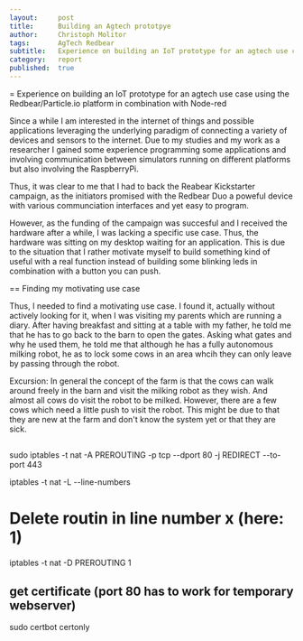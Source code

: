 ```yaml
---
layout:     post
title:      Building an Agtech prototpye
author:     Christoph Molitor
tags: 		AgTech Redbear
subtitle:  	Experience on building an IoT prototype for an agtech use case using the Redbear/Particle.io platform in combination with Node-red
category:  	report
published:	true
---
```

<!-- Start Writing Below in Markdown -->


= Experience on building an IoT prototype for an agtech use case using the Redbear/Particle.io platform in combination with Node-red

Since a while I am interested in the internet of things and possible applications leveraging the underlying paradigm of connecting a variety of devices and sensors to the internet.
Due to my studies and my work as a researcher I gained some experience programming some applications and involving communication between simulators running on different platforms but also involving the RaspberryPi.

Thus, it was clear to me that I had to back the Reabear Kickstarter campaign, as the initiators promised with the Redbear Duo a poweful device with various communciation interfaces and yet easy to program.

However, as the funding of the campaign was succesful and I received the hardware after a while, I was lacking a specific use case. Thus, the hardware was sitting on my desktop waiting for an application. This is due to the situation that I rather motivate myself to build something kind of useful with a real function instead of building some blinking leds in combination with a button you can push.

== Finding my motivating use case

Thus, I needed to find a motivating use case. I found it, actually without actively looking for it, when I was visiting my parents which are running a diary. After having breakfast and sitting at a table with my father, he told me that he has to go back to the barn to open the gates.
Asking what gates and why he used them, he told me that although he has a fully autonomous milking robot, he as to lock some cows in an area whcih they can only leave by passing through the robot. 

Excursion: In general the concept of the farm is that the cows can walk around freely in the barn and visit the milking robot as they wish. And almost all cows do visit the robot to be milked. However, there are a few cows which need a little push to visit the robot. This might be due to that they are new at the farm and don't know the system yet or that they are sick.




##

sudo iptables -t nat -A PREROUTING -p tcp --dport 80 -j REDIRECT --to-port 443

iptables -t nat -L --line-numbers

# Delete routin in line number x (here: 1)
iptables -t nat -D PREROUTING 1


## get certificate (port 80 has to work for temporary webserver)
sudo certbot certonly

